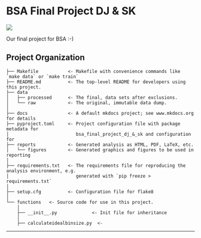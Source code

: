 # BSA Final Project DJ & SK

<a target="_blank" href="https://cookiecutter-data-science.drivendata.org/">
    <img src="https://img.shields.io/badge/CCDS-Project%20template-328F97?logo=cookiecutter" />
</a>

Our final project for BSA :-)

## Project Organization

```
├── Makefile           <- Makefile with convenience commands like `make data` or `make train`
├── README.md          <- The top-level README for developers using this project.
├── data
│   ├── processed      <- The final, data sets after exclusions.
│   └── raw            <- The original, immutable data dump.
│
├── docs               <- A default mkdocs project; see www.mkdocs.org for details
├── pyproject.toml     <- Project configuration file with package metadata for 
│                         bsa_final_project_dj_&_sk and configuration for 
├── reports            <- Generated analysis as HTML, PDF, LaTeX, etc.
│   └── figures        <- Generated graphics and figures to be used in reporting
│
├── requirements.txt   <- The requirements file for reproducing the analysis environment, e.g.
│                         generated with `pip freeze > requirements.txt`
│
├── setup.cfg          <- Configuration file for flake8
│
└── functions   <- Source code for use in this project.
    │
    ├── __init__.py             <- Init file for inheritance
    │
    ├── calculateidealbinsize.py  <- 
```

--------
